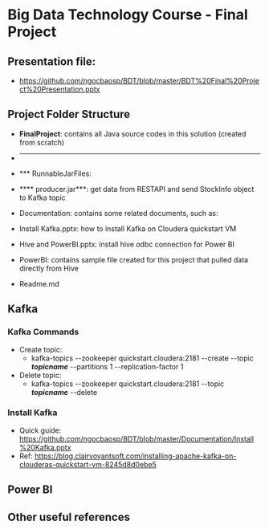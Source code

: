 # Big Data Technology Course - Final Project
## Presentation file: 
 - https://github.com/ngocbaosp/BDT/blob/master/BDT%20Final%20Project%20Presentation.pptx

## Project Folder Structure
- **FinalProject**: contains all Java source codes in this solution (created from scratch)
 - *** 
 - *** RunnableJarFiles:
  - **** producer.jar***: get data from RESTAPI and send StockInfo object to Kafka topic
 
- Documentation: contains some related documents, such as: 
 - Install Kafka.pptx: how to install Kafka on Cloudera quickstart VM  
 - Hive and PowerBI.pptx: install hive odbc connection for Power BI 
 - PowerBI: contains sample file created for this project that pulled data directly from Hive 
- Readme.md


## Kafka
### Kafka Commands
- Create topic:
  - kafka-topics --zookeeper quickstart.cloudera:2181 --create --topic ***topicname*** --partitions 1 --replication-factor 1
- Delete topic:
  - kafka-topics --zookeeper quickstart.cloudera:2181 --topic ***topicname*** --delete
### Install Kafka 
- Quick guide: https://github.com/ngocbaosp/BDT/blob/master/Documentation/Install%20Kafka.pptx
- Ref: https://blog.clairvoyantsoft.com/installing-apache-kafka-on-clouderas-quickstart-vm-8245d8d0ebe5


## Power BI

## Other useful references
